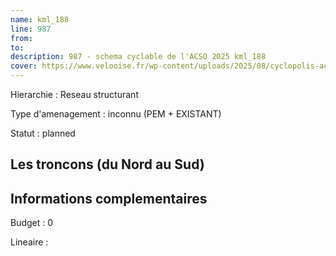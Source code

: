 ```yaml
---
name: kml_188 
line: 987
from: 
to:  
description: 987 - schema cyclable de l'ACSO 2025 kml_188 
cover: https://www.velooise.fr/wp-content/uploads/2025/08/cyclopolis-acso-987.jpg
---
```

Hierarchie : Reseau structurant

Type d'amenagement : inconnu (PEM + EXISTANT)

Statut : planned

## Les troncons (du Nord au Sud)

## Informations complementaires

Budget  : 0 

Lineaire :

